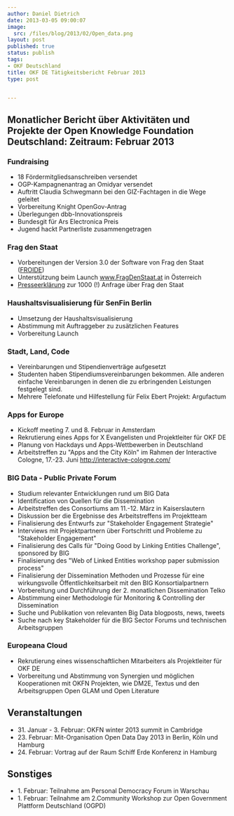 ```yaml
---
author: Daniel Dietrich
date: 2013-03-05 09:00:07
image:
  src: /files/blog/2013/02/Open_data.png
layout: post
published: true
status: publish
tags:
- OKF Deutschland
title: OKF DE Tätigkeitsbericht Februar 2013
type: post


---
```


## Monatlicher Bericht über Aktivitäten und Projekte der Open Knowledge Foundation Deutschland: Zeitraum: Februar 2013

### Fundraising  
* 18 Fördermitgliedsanschreiben versendet  
* OGP-Kampagnenantrag an Omidyar versendet  
* Auftritt Claudia Schwegmann bei den GIZ-Fachtagen in die Wege geleitet  
* Vorbereitung Knight OpenGov-Antrag  
* Überlegungen dbb-Innovationspreis  
* Bundesgit für Ars Electronica Preis  
* Jugend hackt Partnerliste zusammengetragen

### Frag den Staat  
* Vorbereitungen der Version 3.0 der Software von Frag den Staat ([FROIDE](https://github.com/stefanw/froide))  
* Unterstützung beim Launch www.FragDenStaat.at in Österreich  
* [Presseerklärung](https://fragdenstaat.de/presse/2013-02-26-tausend-anfragen/) zur 1000 (!) Anfrage über Frag den Staat

### Haushaltsvisualisierung für SenFin Berlin  
* Umsetzung der Haushaltsvisualisierung  
* Abstimmung mit Auftraggeber zu zusätzlichen Features  
* Vorbereitung Launch

### Stadt, Land, Code  
* Vereinbarungen und Stipendienverträge aufgesetzt  
* Studenten haben Stipendiumsvereinbarungen bekommen. Alle anderen einfache Vereinbarungen in denen die zu erbringenden Leistungen festgelegt sind.  
* Mehrere Telefonate und Hilfestellung für Felix Ebert Projekt: Argufactum

### Apps for Europe  
* Kickoff meeting 7. und 8. Februar in Amsterdam  
* Rekrutierung eines Apps for X Evangelisten und Projektleiter für OKF DE  
* Planung von Hackdays und Apps-Wettbewerben in Deutschland  
* Arbeitstreffen zu "Apps and the City Köln" im Rahmen der Interactive Cologne, 17.-23. Juni http://interactive-cologne.com/

### BIG Data - Public Private Forum  
* Studium relevanter Entwicklungen rund um BIG Data  
* Identification von Quellen für die Dissemination  
* Arbeitstreffen des Consortiums am 11.-12. März in Kaiserslautern  
* Diskussion ber die Ergebnisse des Arbeitstreffens im Projektteam  
* Finalisierung des Entwurfs zur "Stakeholder Engagement Strategie"  
* Interviews mit Projektpartnern über Fortschritt und Probleme zu "Stakeholder Engagement"  
* Finalisierung des Calls für "Doing Good by Linking Entities Challenge", sponsored by BIG  
* Finalisierung des "Web of Linked Entities workshop paper submission process"  
* Finalisierung der Dissemination Methoden und Prozesse für eine wirkungsvolle Öffentlichkeitsarbeit mit den BIG Konsortialpartnern  
* Vorbereitung und Durchführung der 2. monatlichen Dissemination Telko  
* Abstimmung einer Methodologie für Monitoring & Controlling der Dissemination  
* Suche und Publikation von relevanten Big Data blogposts, news, tweets  
* Suche nach key Stakeholder für die BIG Sector Forums und technischen Arbeitsgruppen

### Europeana Cloud  
* Rekrutierung eines wissenschaftlichen Mitarbeiters als Projektleiter für OKF DE  
* Vorbereitung und Abstimmung von Synergien und möglichen Kooperationen mit OKFN Projekten, wie DM2E, Textus und den Arbeitsgruppen Open GLAM und Open Literature

## Veranstaltungen

  * 31\. Januar - 3. Februar: OKFN winter 2013 summit in Cambridge
  * 23\. Februar: Mit-Organisation Open Data Day 2013 in Berlin, Köln und Hamburg
  * 24\. Februar: Vortrag auf der Raum Schiff Erde Konferenz in Hamburg

## Sonstiges

  * 1\. Februar: Teilnahme am Personal Democracy Forum in Warschau
  * 1\. Februar: Teilnahme am 2.Community Workshop zur Open Government Plattform Deutschland (OGPD)

 